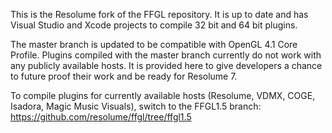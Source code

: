 This is the Resolume fork of the FFGL repository. It is up to date and has Visual Studio and Xcode projects to compile 32 bit and 64 bit plugins.

The master branch is updated to be compatible with OpenGL 4.1 Core Profile. Plugins compiled with the master branch currently do not work with any publicly available hosts. It is provided here to give developers a chance to future proof their work and be ready for Resolume 7.

To compile plugins for currently available hosts (Resolume, VDMX, COGE, Isadora, Magic Music Visuals), switch to the FFGL1.5 branch: https://github.com/resolume/ffgl/tree/ffgl1.5
